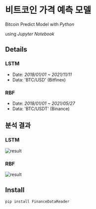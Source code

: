 # 비트코인 가격 예측 모델
Bitcoin Predict Model with *Python*

using *Jupyter Notebook*

## Details
### LSTM
- Date: *2018/01/01 ~ 2021/11/11*
- Data: 'BTC/USD' (Bitfinex)

### RBF
- Date: *2018/01/01 ~ 2021/05/27*
- Data: 'BTC/USDT' (Binance)

## 분석 결과
### LSTM
![result](https://user-images.githubusercontent.com/87348583/141330636-953532d6-e602-400c-8d91-bcbff2d931ac.png)

### RBF
![result](https://user-images.githubusercontent.com/87348583/131637134-c1ef3640-707f-4ea7-ad78-359f746e0230.png)

## Install
`pip install FinanceDataReader`
